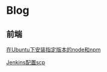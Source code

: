 # Blog

## 前端
[在Ubuntu下安装指定版本的node和npm](https://github.com/ifrontend-xyz/blog/blob/master/docs/在Ubuntu下安装指定版本的node和npm.md)

[Jenkins配置scp](https://github.com/ifrontend-xyz/blog/blob/master/docs/Jenkins配置scp.md)